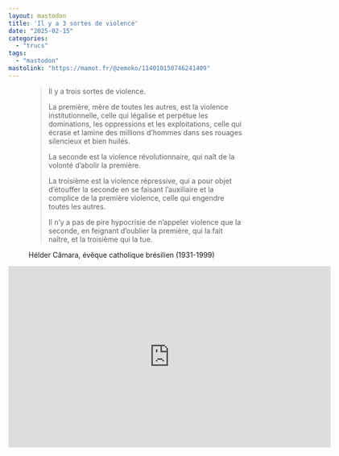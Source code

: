 ```yaml
---
layout: mastodon
title: 'Il y a 3 sortes de violence'
date: "2025-02-15"
categories: 
  - "trucs"
tags: 
  - "mastodon"
mastolink: "https://mamot.fr/@zemoko/114010150746241409"
---
```


<figure>
  <blockquote class="citation"><div>
    <p>Il y a trois sortes de violence.</p>
    <p>La première, mère de toutes les autres, est la violence institutionnelle, celle qui légalise et perpétue les dominations, les oppressions et les exploitations, celle qui écrase et lamine des millions d’hommes dans ses rouages silencieux et bien huilés.</p>
    <p>La seconde est la violence révolutionnaire, qui naît de la volonté d’abolir la première.</p>
    <p>La troisième est la violence répressive, qui a pour objet d’étouffer la seconde en se faisant l’auxiliaire et la complice de la première violence, celle qui engendre toutes les autres.</p>
    <p>Il n’y a pas de pire hypocrisie de n’appeler violence que la seconde, en feignant d’oublier la première, qui la fait naître, et la troisième qui la tue.</p>
  </div></blockquote>
  <figcaption>Hélder Câmara, évêque catholique brésilien (1931-1999)</figcaption>
</figure>

<iframe id='ivplayer' width='640' height='360' src='https://invidious.nerdvpn.de/embed/Bh5m4XjD0tA?t=2' style='border:none;'></iframe>
